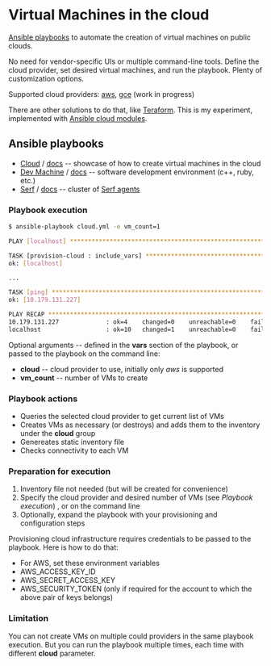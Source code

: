 Virtual Machines in the cloud
=============================

[Ansible playbooks](https://docs.ansible.com/playbooks.html) to automate the creation of virtual machines on public clouds.

No need for vendor-specific UIs or multiple command-line tools. Define the cloud provider, set desired virtual machines, and run the playbook. Plenty of customization options.

Supported cloud providers: [aws](https://aws.amazon.com), [gce](https://cloud.google.com) (work in progress)

There are other solutions to do that, like [Teraform](https://www.terraform.io). This is my experiment, implemented with [Ansible cloud modules](http://docs.ansible.com/ansible/list_of_cloud_modules.html).

## Ansible playbooks

* [Cloud](cloud.yml) / [docs](docs/cloud.md) -- showcase of how to create virtual machines in the cloud
* [Dev Machine](dev-machine.yml) / [docs](docs/dev-machine.md) -- software development environment (c++, ruby, etc.)
* [Serf](serf.yml) / [docs](docs/serf.md) -- cluster of [Serf agents](https://www.serf.io/docs/index.html)

### Playbook execution

```bash
$ ansible-playbook cloud.yml -e vm_count=1

PLAY [localhost] ***************************************************************

TASK [provision-cloud : include_vars] ******************************************
ok: [localhost]

...

TASK [ping] ********************************************************************
ok: [10.179.131.227]

PLAY RECAP *********************************************************************
10.179.131.227             : ok=4    changed=0    unreachable=0    failed=0
localhost                  : ok=10   changed=1    unreachable=0    failed=0
```

Optional arguments -- defined in the __vars__ section of the playbook, or passed to the playbook on the command line:

* __cloud__ -- cloud provider to use, initially only _aws_ is supported
* __vm_count__ -- number of VMs to create

### Playbook actions

* Queries the selected cloud provider to get current list of VMs
* Creates VMs as necessary (or destroys) and adds them to the inventory under the __cloud__ group
* Genereates static inventory file
* Checks connectivity to each VM

### Preparation for execution

1. Inventory file not needed (but will be created for convenience)
1. Specify the cloud provider and desired number of VMs (see _Playbook execution_)
, or on the command line
1. Optionally, expand the playbook with your provisioning and configuration steps

Provisioning cloud infrastructure requires credentials to be passed to the playbook. Here is how to do that:

* For AWS, set these environment variables
 * AWS_ACCESS_KEY_ID
 * AWS_SECRET_ACCESS_KEY
 * AWS_SECURITY_TOKEN (only if required for the account to which the above pair of keys belongs)

### Limitation

You can not create VMs on multiple could providers in the same playbook execution. But you can run the playbook multiple times, each time with different __cloud__ parameter.